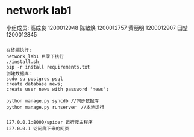 network lab1
===================================  
小组成员: 
    高成良 1200012948
    陈敏焕 1200012757
    黄丽明 1200012907
    田堃   1200012845
 
###
    在终端执行:
    network_lab1 目录下执行
    ./install.sh
    pip -r install requirements.txt
    创建数据库：
    sudo su postgres psql
    create database news;
    create user news with password 'news';

    python manage.py syncdb //同步数据库
    python manage.py runserver　//本地运行
    
###
    127.0.0.1:8000/spider 运行爬虫程序
    127.0.0.1 访问爬下来的网页
